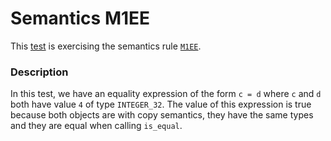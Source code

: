 # Semantics M1EE

This [test](.) is exercising the semantics rule [`M1EE`](../Readme.md).

### Description

In this test, we have an equality expression of the form `c = d` where `c` and `d` both have value `4` of type `INTEGER_32`. The value of this expression is true because both objects are with copy semantics, they have the same types and they are equal when calling `is_equal`.
